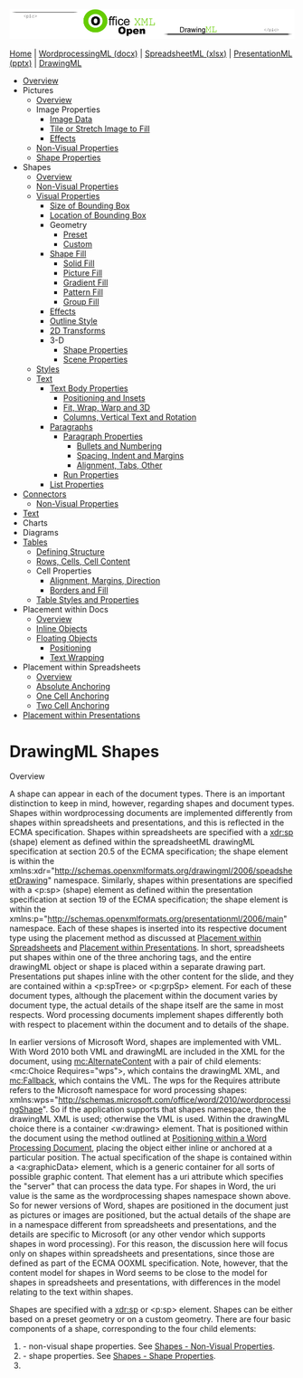 ![OfficeOpenXML.com](images/drawingMLbanner.png)

[Home](index.php) | [WordprocessingML (docx)](anatomyofOOXML.php) | [SpreadsheetML (xlsx)](anatomyofOOXML-xlsx.php) | [PresentationML (pptx)](anatomyofOOXML-pptx.php) | [DrawingML](drwOverview.php)

* [Overview](drwOverview.php)
* Pictures
  + [Overview](drwPic.php)
  + Image Properties
    - [Image Data](drwPic-ImageData.php)
    - [Tile or Stretch Image to Fill](drwPic-tile.php)
    - [Effects](drwPic-effects.php)
  + [Non-Visual Properties](drwPic-nvPicPr.php)
  + [Shape Properties](drwSp-SpPr.php)
* Shapes
  + [Overview](drwShape.php)
  + [Non-Visual Properties](drwSp-nvSpPr.php)
  + [Visual Properties](drwSp-SpPr.php)
    - [Size of Bounding Box](drwSp-size.php)
    - [Location of Bounding Box](drwSp-location.php)
    - Geometry
      * [Preset](drwSp-prstGeom.php)
      * [Custom](drwSp-custGeom.php)
    - [Shape Fill](drwSp-shapeFill.php)
      * [Solid Fill](drwSp-SolidFill.php)
      * [Picture Fill](drwSp-PictFill.php)
      * [Gradient Fill](drwSp-GradFill.php)
      * [Pattern Fill](drwSp-PattFill.php)
      * [Group Fill](drwSp-grpFill.php)
    - [Effects](drwSp-effects.php)
    - [Outline Style](drwSp-outline.php)
    - [2D Transforms](drwSp-rotate.php)
    - 3-D
      * [Shape Properties](drwSp-3dProps.php)
      * [Scene Properties](drwSp-3dScene.php)
  + [Styles](drwSp-styles.php)
  + [Text](drwSp-text.php)
    - [Text Body Properties](drwSp-text-bodyPr.php)
      * [Positioning and Insets](drwSp-text-bodyPr-inset.php)
      * [Fit, Wrap, Warp and 3D](drwSp-text-bodyPr-fit.php)
      * [Columns, Vertical Text and Rotation](drwSp-text-bodyPr-columns.php)
    - [Paragraphs](drwSp-text-paragraph.php)
      * [Paragraph Properties](drwSp-text-paraProps.php)
        + [Bullets and Numbering](drwSp-text-paraProps-numbering.php)
        + [Spacing, Indent and Margins](drwSp-text-paraProps-margins.php)
        + [Alignment, Tabs, Other](drwSp-text-paraProps-align.php)
      * [Run Properties](drwSp-text-runProps.php)
    - [List Properties](drwSp-text-lstPr.php)
* [Connectors](drwCxnSp.php)
  + [Non-Visual Properties](drwSp-nvCxnSpPr.php)
* [Text](drwSp-textbox.php)
* Charts
* Diagrams
* [Tables](drwTable.php)
  + [Defining Structure](drwTableGrid.php)
  + [Rows, Cells, Cell Content](drwTableRowAndCell.php)
  + Cell Properties
    - [Alignment, Margins, Direction](drwTableCellProperties-alignment.php)
    - [Borders and Fill](drwTableCellProperties-bordersFills.php)
  + [Table Styles and Properties](drwTableStyles.php)
* Placement within Docs
  + [Overview](drwPicInWord.php)
  + [Inline Objects](drwPicInline.php)
  + [Floating Objects](drwPicFloating.php)
    - [Positioning](drwPicFloating-position.php)
    - [Text Wrapping](drwPicFloating-textWrap.php)
* Placement within Spreadsheets
  + [Overview](drwPicInSpread.php)
  + [Absolute Anchoring](drwPicInSpread-absolute.php)
  + [One Cell Anchoring](drwPicInSpread-oneCell.php)
  + [Two Cell Anchoring](drwPicInSpread-twoCell.php)
* [Placement within Presentations](drwPicInPresentation.php)

# DrawingML Shapes

Overview

A shape can appear in each of the document types. There is an important distinction to keep in mind, however, regarding shapes and document types. Shapes within wordprocessing documents are implemented differently from shapes within spreadsheets and presentations, and this is reflected in the ECMA specification. Shapes within spreadsheets are specified with a <xdr:sp> (shape) element as defined within the spreadsheetML drawingML specification at section 20.5 of the ECMA specification; the shape element is within the xmlns:xdr="http://schemas.openxmlformats.org/drawingml/2006/speadsheetDrawing" namespace. Similarly, shapes within presentations are specified with a <p:sp> (shape) element as defined within the presentation specification at section 19 of the ECMA specification; the shape element is within the xmlns:p="http://schemas.openxmlformats.org/presentationml/2006/main" namespace. Each of these shapes is inserted into its respective document type using the placement method as discussed at [Placement within Spreadsheets](drwPicInSpread.php) and [Placement within Presentations](drwPicInPresentation.php). In short, spreadsheets put shapes within one of the three anchoring tags, and the entire drawingML object or shape is placed within a separate drawing part. Presentations put shapes inline with the other content for the slide, and they are contained within a <p:spTree> or <p:grpSp> element. For each of these document types, although the placement within the document varies by document type, the actual details of the shape itself are the same in most respects. Word processing documents implement shapes differently both with respect to placement within the document and to details of the shape.

In earlier versions of Microsoft Word, shapes are implemented with VML. With Word 2010 both VML and drawingML are included in the XML for the document, using <mc:AlternateContent> with a pair of child elements: <mc:Choice Requires="wps">, which contains the drawingML XML, and <mc:Fallback>, which contains the VML. The wps for the Requires attribute refers to the Microsoft namespace for word processing shapes: xmlns:wps="http://schemas.microsoft.com/office/word/2010/wordprocessingShape". So if the application supports that shapes namespace, then the drawingML XML is used; otherwise the VML is used. Within the drawingML choice there is a container <w:drawing> element. That is positioned within the document using the method outlined at [Positioning within a Word Processing Document](drwPicInWord.php), placing the object either inline or anchored at a particular position. The actual specification of the shape is contained within a <a:graphicData> element, which is a generic container for all sorts of possible graphic content. That element has a uri attribute which specifies the "server" that can process the data type. For shapes in Word, the uri value is the same as the wordprocessing shapes namespace shown above. So for newer versions of Word, shapes are positioned in the document just as pictures or images are positioned, but the actual details of the shape are in a namespace different from spreadsheets and presentations, and the details are specific to Microsoft (or any other vendor which supports shapes in word processing). For this reason, the discussion here will focus only on shapes within spreadsheets and presentations, since those are defined as part of the ECMA OOXML specification. Note, however, that the content model for shapes in Word seems to be close to the model for shapes in spreadsheets and presentations, with differences in the model relating to the text within shapes.

Shapes are specified with a <xdr:sp> or <p:sp> element. Shapes can be either based on a preset geometry or on a custom geometry. There are four basic components of a shape, corresponding to the four child elements:

1. <nvSpPr> - non-visual shape properties. See [Shapes - Non-Visual Properties](drwSp-nvSpPr.php).
2. <spPr> - shape properties. See [Shapes - Shape Properties](drwSp-SpPr.php).
3. <style> - shape styles. See [Shapes - Styles](drwSp-styles.php).
4. <txBody> - text within the shape. See [Shapes - Text](drwSp-text.php).

Below is an example of a shape within a spreadsheet document.

<xdr:sp macro="" textlink="">

  

<xdr:nvSpPr>

<xdr:cNvPr id="2" name="Rounded Rectangle 1"/>

<xdr:cNvSpPr/>

</xdr:nvSpPr>

  

<xdr:spPr>

<a:xfrm>

<a:off x="1371600" y="514350"/>

<a:ext cx="1038225" cy="542925"/>

</a:xfrm>

<a:prstGeom prst="roundRect">

<a:avLst/>

</a:prstGeom>

</xdr:spPr>

  

<xdr:style>

<a:lnRef idx="2">

<a:schemeClr val="accent1">

<a:shade val="50000"/>

</a:schemeClr>

</a:lnRef>

<a:fillRef idx="1">

<a:schemeClr val="accent1"/>

</a:fillRef>

<a:effectRef idx="0">

<a:schemeClr val="accent1"/>

</a:effectRef>

<a:fontRef idx="minor">

<a:schemeClr val="lt1"/>

</a:fontRef>

</xdr:style>

  

<xdr:txBody>

<a:bodyPr vertOverflow="clip" rtlCol="0" anchor="ctr"/>

<a:lstStyle/>

<a:p>

<a:pPr algn="ctr"/>

<a:endParaRPr lang="en-US" sz="1100"/>

</a:p>

</xdr:txBody>

  

</xdr:sp>

![Shape in spreadsheet](images/drwSp.gif)

Reference: ECMA-376, 3rd Edition (June, 2011), Fundamentals and Markup Language Reference § 19.3.1.43 (presentations) and § 20.5.2.29 (spreadsheets).

Shapes can have the following attributes.

| Attribute | Description |
| --- | --- |
| fLocksText (in spreadsheets only) | Indicates whether to allow text editing within the space when the worksheet is protected. |
| fPublished (in spreadsheets only) | Indicates whether the shape should be published with the worksheet when sent to the server. |
| macro (in spreadsheets only) | Specifies a custom function associated with the shape. E.g., macro="DoWork()". |
| textlink (in spreadsheets only) | Specifies a formula linking to spreadsheet cell data. |
| useBgFill (in presentations only) | Specifies that the shape fill should be the same as that of the slide background. Note that this does not set the shape to be transparent--it sets the fill to be the same as the portion of the background that is behind the shape. |

  

[About this site](aboutThisSite.php) | [Contact us](contactUs.php)
  
Copyright © 2023. All Rights Reserved.